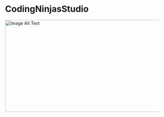 # CodingNinjasStudio
<img src="https://encrypted-tbn0.gstatic.com/images?q=tbn:ANd9GcSp53iVqncc7Rrc2rOT5DizSlzjy_lNS5TRsq9naG6Vnv-i1B78XG0iok0bjXCtOHWyYI0&usqp=CAU" alt="Image Alt Text" width="600" height="300">

